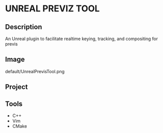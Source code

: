 # UNREAL PREVIZ TOOL

## Description

An Unreal plugin to facilitate realtime keying, tracking, and compositing for previs

## Image

default/UnrealPrevisTool.png

## Project

## Tools

- C++
- Vim
- CMake

